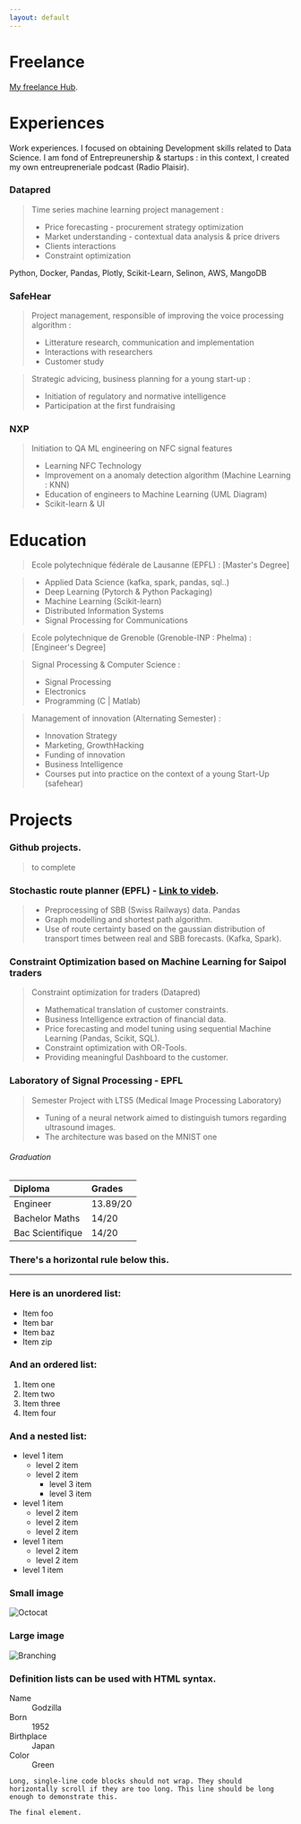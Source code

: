 ```yaml
---
layout: default
---
```


# Freelance

[My freelance Hub](./another-page.html).

# Experiences

Work experiences. I focused on obtaining Development skills related to Data Science. I am fond of Entrepreunership & startups : in this context, I created my own entreupreneriale podcast (Radio Plaisir).


### Datapred


> Time series machine learning project management :
> * Price forecasting - procurement strategy optimization
> * Market understanding - contextual data analysis & price drivers
> * Clients interactions
> * Constraint optimization

Python, Docker, Pandas, Plotly, Scikit-Learn, Selinon, AWS, MangoDB



### SafeHear

> Project management, responsible of improving the voice processing algorithm :
> * Litterature research, communication and implementation
> * Interactions with researchers
> * Customer study

> Strategic advicing, business planning for a young start-up :
> * Initiation of regulatory and normative intelligence
> * Participation at the first fundraising

### NXP

> Initiation to QA ML engineering on NFC signal features
> * Learning NFC Technology
> * Improvement on a anomaly detection algorithm (Machine Learning : KNN)
> * Education of engineers to Machine Learning (UML Diagram)
> * Scikit-learn & UI

# Education

> Ecole polytechnique fédérale de Lausanne (EPFL) : [Master's Degree]

> * Applied Data Science (kafka, spark, pandas, sql..)
> * Deep Learning (Pytorch & Python Packaging)
> * Machine Learning (Scikit-learn)
> * Distributed Information Systems
> * Signal Processing for Communications

> Ecole polytechnique de Grenoble (Grenoble-INP : Phelma) : [Engineer's Degree]

> Signal Processing & Computer Science :
> * Signal Processing
> * Electronics
> * Programming (C | Matlab)

> Management of innovation (Alternating Semester) :
> * Innovation Strategy
> * Marketing, GrowthHacking
> * Funding of innovation
> * Business Intelligence
> * Courses put into practice on the context of a young Start-Up (safehear)

# Projects

### Github projects.

> to complete

### Stochastic route planner (EPFL) - [Link to videb](https://www.youtube.com/watch?v=Yy0noW0KA8k&feature=youtu.be).


> - Preprocessing of SBB (Swiss Railways) data. Pandas
> - Graph modelling and shortest path algorithm.
> - Use of route certainty based on the gaussian distribution of transport times between real and SBB forecasts. (Kafka, Spark).

### Constraint Optimization based on Machine Learning for Saipol traders

> Constraint optimization for traders (Datapred)
> - Mathematical translation of customer constraints.
> - Business Intelligence extraction of financial data.
> - Price forecasting and model tuning using sequential Machine Learning (Pandas, Scikit, SQL).
> - Constraint optimization with OR-Tools.
> - Providing meaningful Dashboard to the customer.

### Laboratory of Signal Processing - EPFL

> Semester Project with LTS5 (Medical Image Processing Laboratory)
> * Tuning of a neural network aimed to distinguish tumors regarding ultrasound images.
> * The architecture was based on the MNIST one

###### Graduation

| Diploma          | Grades          |
|:-----------------|:----------------|
| Engineer         | 13.89/20        |
| Bachelor Maths   | 14/20           |
| Bac Scientifique | 14/20           | 


### There's a horizontal rule below this.

* * *

### Here is an unordered list:

*   Item foo
*   Item bar
*   Item baz
*   Item zip

### And an ordered list:

1.  Item one
1.  Item two
1.  Item three
1.  Item four

### And a nested list:

- level 1 item
  - level 2 item
  - level 2 item
    - level 3 item
    - level 3 item
- level 1 item
  - level 2 item
  - level 2 item
  - level 2 item
- level 1 item
  - level 2 item
  - level 2 item
- level 1 item

### Small image

![Octocat](https://github.githubassets.com/images/icons/emoji/octocat.png)

### Large image

![Branching](https://guides.github.com/activities/hello-world/branching.png)


### Definition lists can be used with HTML syntax.

<dl>
<dt>Name</dt>
<dd>Godzilla</dd>
<dt>Born</dt>
<dd>1952</dd>
<dt>Birthplace</dt>
<dd>Japan</dd>
<dt>Color</dt>
<dd>Green</dd>
</dl>

```
Long, single-line code blocks should not wrap. They should horizontally scroll if they are too long. This line should be long enough to demonstrate this.
```

```
The final element.
```
